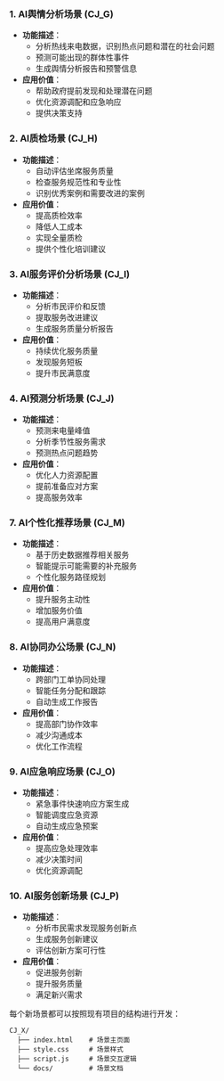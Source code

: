 ### 1. AI舆情分析场景 (CJ_G)
- **功能描述**：
  - 分析热线来电数据，识别热点问题和潜在的社会问题
  - 预测可能出现的群体性事件
  - 生成舆情分析报告和预警信息
- **应用价值**：
  - 帮助政府提前发现和处理潜在问题
  - 优化资源调配和应急响应
  - 提供决策支持

### 2. AI质检场景 (CJ_H)
- **功能描述**：
  - 自动评估坐席服务质量
  - 检查服务规范性和专业性
  - 识别优秀案例和需要改进的案例
- **应用价值**：
  - 提高质检效率
  - 降低人工成本
  - 实现全量质检
  - 提供个性化培训建议

### 3. AI服务评价分析场景 (CJ_I)
- **功能描述**：
  - 分析市民评价和反馈
  - 提取服务改进建议
  - 生成服务质量分析报告
- **应用价值**：
  - 持续优化服务质量
  - 发现服务短板
  - 提升市民满意度

### 4. AI预测分析场景 (CJ_J)
- **功能描述**：
  - 预测来电量峰值
  - 分析季节性服务需求
  - 预测热点问题趋势
- **应用价值**：
  - 优化人力资源配置
  - 提前准备应对方案
  - 提高服务效率

### 7. AI个性化推荐场景 (CJ_M)
- **功能描述**：
  - 基于历史数据推荐相关服务
  - 智能提示可能需要的补充服务
  - 个性化服务路径规划
- **应用价值**：
  - 提升服务主动性
  - 增加服务价值
  - 提高用户满意度

### 8. AI协同办公场景 (CJ_N)
- **功能描述**：
  - 跨部门工单协同处理
  - 智能任务分配和跟踪
  - 自动生成工作报告
- **应用价值**：
  - 提高部门协作效率
  - 减少沟通成本
  - 优化工作流程

### 9. AI应急响应场景 (CJ_O)
- **功能描述**：
  - 紧急事件快速响应方案生成
  - 智能调度应急资源
  - 自动生成应急预案
- **应用价值**：
  - 提高应急处理效率
  - 减少决策时间
  - 优化资源调配

### 10. AI服务创新场景 (CJ_P)
- **功能描述**：
  - 分析市民需求发现服务创新点
  - 生成服务创新建议
  - 评估创新方案可行性
- **应用价值**：
  - 促进服务创新
  - 提升服务质量
  - 满足新兴需求

每个新场景都可以按照现有项目的结构进行开发：
```
CJ_X/
  ├── index.html    # 场景主页面
  ├── style.css     # 场景样式
  ├── script.js     # 场景交互逻辑
  └── docs/         # 场景文档
```